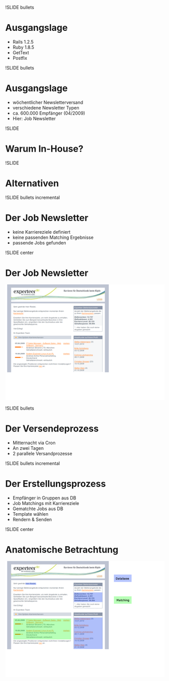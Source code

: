 !SLIDE bullets 

# Ausgangslage #

* Rails 1.2.5
* Ruby 1.8.5
* GetText
* Postfix

!SLIDE bullets

# Ausgangslage #

* wöchentlicher Newsletterversand
* verschiedene Newsletter Typen 
* ca. 600.000 Empfänger (04/2009)
* Hier: Job Newsletter

!SLIDE 

# Warum In-House? #

!SLIDE 

# Alternativen #

!SLIDE bullets incremental

# Der Job Newsletter #

* keine Karriereziele definiert
* keine passenden Matching Ergebnisse
* passende Jobs gefunden

!SLIDE center

# Der Job Newsletter #

![Job Newsletter](JobNewsletter.png)

!SLIDE bullets

# Der Versendeprozess #

* Mitternacht via Cron
* An zwei Tagen
* 2 parallele Versandprozesse

!SLIDE bullets incremental

# Der Erstellungsprozess #
	
* Empfänger in Gruppen aus DB
* Job Matchings mit Karriereziele
* Gematchte Jobs aus DB
* Template wählen
* Rendern & Senden

!SLIDE center

# Anatomische Betrachtung #

![Job Newsletter Sections](JobNewsletterSections.png)

